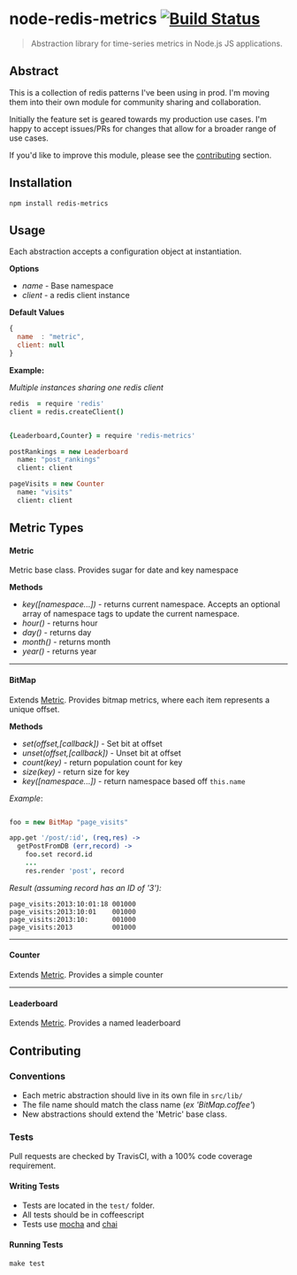 node-redis-metrics [![Build Status](https://secure.travis-ci.org/markhuge/node-redis-metrics.png)](http://travis-ci.org/markhuge/node-redis-metrics)
==================

> Abstraction library for time-series metrics in Node.js JS applications.


## Abstract

This is a collection of redis patterns I've been using in prod. I'm moving them
into their own module for community sharing and collaboration.

Initially the feature set is geared towards my production use cases. I'm happy
to accept issues/PRs for changes that allow for a broader range of use cases.

If you'd like to improve this module, please see the
[contributing](#contributing) section.

## Installation

`npm install redis-metrics`

## Usage

Each abstraction accepts a configuration object at instantiation.

**Options**

- *name* - Base namespace
- *client* - a redis client instance

**Default Values**
```javascript
{
  name  : "metric",
  client: null
}

```

**Example:**

*Multiple instances sharing one redis client*

```coffeescript
redis  = require 'redis'
client = redis.createClient()


{Leaderboard,Counter} = require 'redis-metrics'

postRankings = new Leaderboard
  name: "post_rankings"
  client: client

pageVisits = new Counter
  name: "visits"
  client: client

```


## Metric Types

#### Metric

Metric base class. Provides sugar for date and key namespace


**Methods**

- *key([namespace...])* - returns current namespace. Accepts an optional array
  of namespace tags to update the current namespace.
- *hour()* - returns hour
- *day()* - returns day
- *month()* - returns month
- *year()* - returns year

---

#### BitMap

Extends [Metric](#metric). Provides bitmap metrics, where each item represents a unique offset.

**Methods**

- *set(offset,[callback])* - Set bit at offset
- *unset(offset,[callback])* - Unset bit at offset
- *count(key)* - return population count for key
- *size(key)* - return size for key
- *key([namespace...])* - return namespace based off `this.name`

*Example*:

```coffeescript

foo = new BitMap "page_visits"

app.get '/post/:id', (req,res) ->
  getPostFromDB (err,record) ->
    foo.set record.id
    ...
    res.render 'post', record

```

*Result (assuming record has an ID of '3'):*

```
page_visits:2013:10:01:18 001000
page_visits:2013:10:01    001000
page_visits:2013:10:      001000
page_visits:2013          001000

```

---


#### Counter

Extends [Metric](#metric). Provides a simple counter

---


#### Leaderboard

Extends [Metric](#metric). Provides a named leaderboard


## Contributing

### Conventions

- Each metric abstraction should live in its own file in `src/lib/`
- The file name should match the class name (*ex 'BitMap.coffee'*)
- New abstractions should extend the 'Metric' base class.

### Tests

Pull requests are checked by TravisCI, with a 100% code coverage requirement.

#### Writing Tests

- Tests are located in the `test/` folder.  
- All tests should be in coffeescript
- Tests use [mocha](http://visionmedia.github.io/mocha/) and [chai](http://chaijs.com/)

#### Running Tests

`make test`
